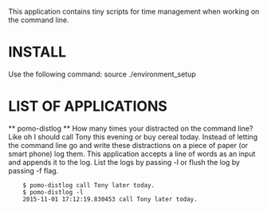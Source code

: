 
This application contains tiny scripts for time management when working on the command line.

# INSTALL
Use the following command:
source ./environment_setup

# LIST OF APPLICATIONS

** pomo-distlog **
How many times your distracted on the command line? Like oh I should call Tony this evening or buy cereal today. Instead of letting the command line go and write these distractions on a piece of paper (or smart phone) log them. This application accepts a line of words as an input and appends it to the log. List the logs by passing -l or flush the log by passing -f flag.

```
    $ pomo-distlog call Tony later today.
    $ pomo-distlog -l
    2015-11-01 17:12:19.830453 call Tony later today.

```

